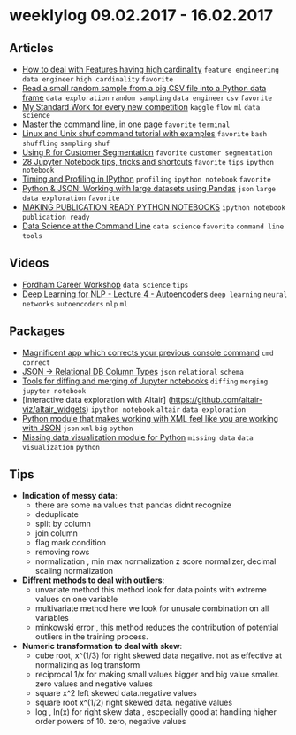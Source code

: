# weeklylog 09.02.2017 - 16.02.2017

## Articles
- [How to deal with Features having high cardinality](https://www.kaggle.com/forums/f/15/kaggle-forum/t/16927/how-to-deal-with-features-having-high-cardinality?forumMessageId=95887) `feature engineering` `data engineer` `high cardinality` `favorite`
- [Read a small random sample from a big CSV file into a Python data frame](https://gist.github.com/eyaltrabelsi/ebb8da1bad2b79cf732fccb432790780) `data exploration` `random sampling` `data engineer` `csv` `favorite`
- [My Standard Work for every new competition](https://www.kaggle.com/forums/f/15/kaggle-forum/t/19959/my-standard-work-for-every-new-competition) `kaggle` `flow` `ml` `data science`
- [Master the command line, in one page](https://github.com/jlevy/the-art-of-command-line) `favorite` `terminal`
- [Linux and Unix shuf command tutorial with examples](https://shapeshed.com/unix-shuf/) `favorite` `bash` `shuffling` `sampling` `shuf`
- [Using R for Customer Segmentation](https://ds4ci.files.wordpress.com/2013/09/user08_jimp_custseg_revnov08.pdf) `favorite` `customer segmentation`
- [28 Jupyter Notebook tips, tricks and shortcuts](https://www.dataquest.io/blog/jupyter-notebook-tips-tricks-shortcuts/) `favorite` `tips` `ipython notebook`
- [Timing and Profiling in IPython](http://pynash.org/2013/03/06/timing-and-profiling/) `profiling` `ipython notebook` `favorite`
- [Python & JSON: Working with large datasets using Pandas](https://www.dataquest.io/blog/python-json-tutorial/) `json` `large` `data exploration` `favorite`
- [MAKING PUBLICATION READY PYTHON NOTEBOOKS](http://blog.juliusschulz.de/blog/ultimate-ipython-notebook) `ipython notebook` `publication ready`
- [Data Science at the Command Line](http://datascienceatthecommandline.com/) `data science` `favorite` `command line` `tools`

## Videos
- [Fordham Career Workshop](https://www.youtube.com/watch?v=HqWVXom_PIw) `data science` `tips`
- [Deep Learning for NLP - Lecture 4 - Autoencoders](https://www.youtube.com/watch?v=FSKag11y8yI&feature=youtu.be) `deep learning` `neural networks` `autoencoders` `nlp` `ml`

## Packages
- [Magnificent app which corrects your previous console command](https://github.com/nvbn/thefuck) `cmd` `correct`
- [JSON -> Relational DB Column Types](https://github.com/wrobstory/malort) `json` `relational` `schema` 
- [Tools for diffing and merging of Jupyter notebooks](https://github.com/jupyter/nbdime)  `diffing` `merging` `jupyter notebook`
- [Interactive data exploration with Altair] (https://github.com/altair-viz/altair_widgets) `ipython notebook` `altair` `data exploration`
- [Python module that makes working with XML feel like you are working with JSON](https://github.com/martinblech/xmltodict) `json` `xml` `big` `python`
- [Missing data visualization module for Python](https://github.com/ResidentMario/missingno) `missing data` `data visualization` `python`

## Tips
- **Indication of messy data**:
    - there are some na values that pandas didnt recognize  
    - deduplicate
    - split by column
    - join column
    - flag mark condition
    - removing rows
    - normalization , min max normalization z score normalizer, decimal scaling normalization    
- **Diffrent methods to deal with outliers**:
    - unvariate method this method look for data points with extreme values on one variable
    - multivariate method here we look for unusale combination on all variables
    - minkowski error , this method reduces the contribution of potential outliers in the training process.    
- **Numeric transformation to deal with skew**:
    - cube root, x^(1/3) for right skewed data negative. not as effective at normalizing as log transform
    - reciprocal 1/x for making small values bigger and big value smaller. zero values and negative values	
    - square x^2 left skewed data.negative values
    - square root x^(1/2) right skewed data. negative values
    - log , ln(x) for right skew data , escpecially good at handling higher order powers of 10. zero, negative values
            